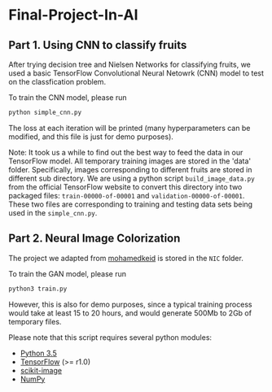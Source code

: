 # Final-Project-In-AI

## Part 1. Using CNN to classify fruits
After trying decision tree and Nielsen Networks for classifying fruits, we used a basic TensorFlow Convolutional Neural Netowrk (CNN) model to test on the classfication problem.

To train the CNN model, please run 
```sh
python simple_cnn.py
```
The loss at each iteration will be printed (many hyperparameters can be modified, and this file is just for demo purposes).

Note: It took us a while to find out the best way to feed the data in our TensorFlow model. All temporary training images are stored in the 'data' folder. Specifically, images corresponding to different fruits are stored in different sub directory. We are using a python script `build_image_data.py` from the official TensorFlow website to convert this directory into two packaged files: `train-00000-of-00001` and `validation-00000-of-00001`. These two files are corresponding to training and testing data sets being used in the `simple_cnn.py`.

## Part 2. Neural Image Colorization
The project we adapted from [mohamedkeid](https://github.com/mohamedkeid/Neural-Image-Colorization) is stored in the `NIC` folder.

To train the GAN model, please run
```sh
python3 train.py 
```
However, this is also for demo purposes, since a typical training process would take at least 15 to 20 hours, and would generate 500Mb to 2Gb of temporary files.

Please note that this script requires several python modules:
* [Python 3.5](https://www.python.org/downloads/release/python-350/)
* [TensorFlow](https://www.tensorflow.org/) (>= r1.0)
* [scikit-image](http://scikit-image.org/docs/dev/api/skimage.html)
* [NumPy](http://www.numpy.org/)
